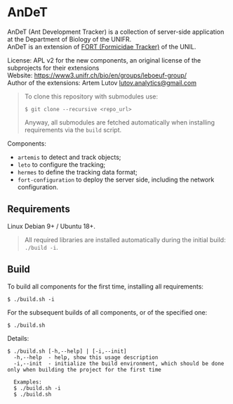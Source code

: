 # AnDeT
AnDeT (Ant Development Tracker) is a collection of server-side application at the Department of Biology of the UNIFR.  
AnDeT is an extension of [FORT (Formicidae Tracker)](https://github.com/formicidae-tracker) of the UNIL.

License: APL v2 for the new components, an original license of the subprojects for their extensions  
Website: https://www3.unifr.ch/bio/en/groups/leboeuf-group/  
Author of the extensions: Artem Lutov <lutov.analytics@gmail.com>

> To clone this repository with submodules use:
> ```
> $ git clone --recursive <repo_url>
> ```
> Anyway, all submodules are fetched automatically when installing requirements via the `build` script.

Components:
- `artemis` to detect and track objects;
- `leto` to configure the tracking;
- `hermes` to define the tracking data format;
- `fort-configuration` to deploy the server side, including the network configuration.
<!--
- `olympus` web UI to control climate and preview the live tracking video;
-->

## Requirements
Linux Debian 9+ / Ubuntu 18+.
> All required libraries are installed automatically during the initial build: `./build -i`.

## Build
To build all components for the first time, installing all requirements:
```
$ ./build.sh -i
```

For the subsequent builds of all components, or of the specified one:
```
$ ./build.sh
```

Details:
```
$ ./build.sh [-h,--help] | [-i,--init]
  -h,--help  - help, show this usage description
  -i,--init  - initialize the build environment, which should be done only when building the project for the first time

  Examples:
  $ ./build.sh -i
  $ ./build.sh
```
